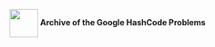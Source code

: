 <p align = "center">
<img align="center" height = "50px" src = "https://storage.googleapis.com/gweb-uniblog-publish-prod/images/hashcode_hero.width-1000.png">
  <b> Archive of the Google HashCode Problems </b>
</p>
